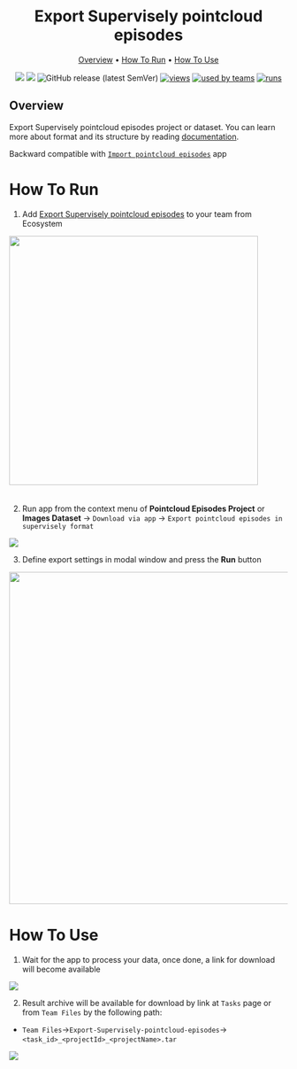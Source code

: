<div align="center" markdown>

# Export Supervisely pointcloud episodes

<p align="center">
  <a href="#Overview">Overview</a> •
  <a href="#How-To-Run">How To Run</a> •
  <a href="#How-To-Use">How To Use</a>
</p>



[![](https://img.shields.io/badge/supervisely-ecosystem-brightgreen)](https://ecosystem.supervise.ly/apps/export-pointcloud-episode)
[![](https://img.shields.io/badge/slack-chat-green.svg?logo=slack)](https://supervise.ly/slack)
![GitHub release (latest SemVer)](https://img.shields.io/github/v/release/supervisely-ecosystem/export-pointcloud-episode)
[![views](https://app.supervise.ly/public/api/v3/ecosystem.counters?repo=supervisely-ecosystem/export-pointcloud-episode&counter=views&label=views)](https://supervise.ly)
[![used by teams](https://app.supervise.ly/public/api/v3/ecosystem.counters?repo=supervisely-ecosystem/export-pointcloud-episode&counter=downloads&label=used%20by%20teams)](https://supervise.ly)
[![runs](https://app.supervise.ly/public/api/v3/ecosystem.counters?repo=supervisely-ecosystem/export-pointcloud-episode&counter=runs&label=runs&123)](https://supervise.ly)

</div>

## Overview

Export Supervisely pointcloud episodes project or dataset. You can learn more about format and its structure by reading [documentation](https://docs.supervise.ly/data-organization/00_ann_format_navi/07_supervisely_format_pointcloud_episode).

Backward compatible with [`Import pointcloud episodes`](https://ecosystem.supervise.ly/apps/import-pointcloud-episode) app

# How To Run 

1. Add [Export Supervisely pointcloud episodes](https://ecosystem.supervise.ly/apps/export-pointcloud-episode) to your team from Ecosystem

<img data-key="sly-module-link" data-module-slug="supervisely-ecosystem/export-pointcloud-episode" src="https://i.imgur.com/cnXCPVx.png" width="450px" style='padding-bottom: 20px'/>  

2. Run app from the context menu of **Pointcloud Episodes Project** or **Images Dataset** -> `Download via app` -> `Export pointcloud episodes in supervisely format`

<img src="https://i.imgur.com/CG9HEZB.png"/>

3. Define export settings in modal window and press the **Run** button

<div align="center" markdown>
<img src="https://i.imgur.com/BqrVe4N.png" width="600"/>
</div>

# How To Use 

1. Wait for the app to process your data, once done, a link for download will become available
<img src="https://i.imgur.com/keujQYZ.png"/>

2. Result archive will be available for download by link at `Tasks` page or from `Team Files` by the following path:


* `Team Files`->`Export-Supervisely-pointcloud-episodes`->`<task_id>_<projectId>_<projectName>.tar`
<img src="https://i.imgur.com/0VlxQYv.png"/>
